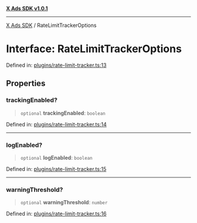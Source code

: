 [**X Ads SDK v1.0.1**](../README.md)

***

[X Ads SDK](../globals.md) / RateLimitTrackerOptions

# Interface: RateLimitTrackerOptions

Defined in: [plugins/rate-limit-tracker.ts:13](https://github.com/kage1020/x-ads-sdk/blob/main/src/plugins/rate-limit-tracker.ts#L13)

## Properties

### trackingEnabled?

> `optional` **trackingEnabled**: `boolean`

Defined in: [plugins/rate-limit-tracker.ts:14](https://github.com/kage1020/x-ads-sdk/blob/main/src/plugins/rate-limit-tracker.ts#L14)

***

### logEnabled?

> `optional` **logEnabled**: `boolean`

Defined in: [plugins/rate-limit-tracker.ts:15](https://github.com/kage1020/x-ads-sdk/blob/main/src/plugins/rate-limit-tracker.ts#L15)

***

### warningThreshold?

> `optional` **warningThreshold**: `number`

Defined in: [plugins/rate-limit-tracker.ts:16](https://github.com/kage1020/x-ads-sdk/blob/main/src/plugins/rate-limit-tracker.ts#L16)
